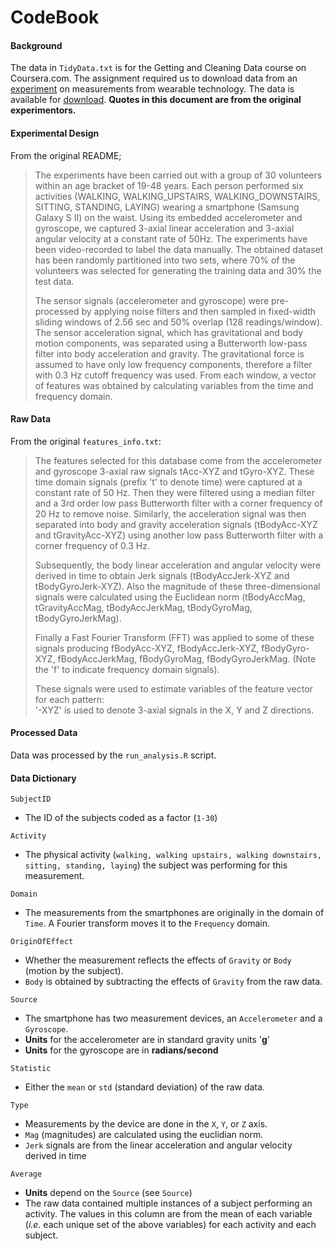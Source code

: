 CodeBook
========
#### Background
The data in `TidyData.txt` is for the Getting and Cleaning Data course on Coursera.com. The assignment required us to download data from an [experiment](http://archive.ics.uci.edu/ml/datasets/Human+Activity+Recognition+Using+Smartphones#) on measurements from wearable technology. The data is available for [download](https://d396qusza40orc.cloudfront.net/getdata%2Fprojectfiles%2FUCI%20HAR%20Dataset.zip). **Quotes in this document are from the original experimentors.**

#### Experimental Design
From the original README;
>The experiments have been carried out with a group of 30 volunteers within an age bracket of 19-48 years. Each person performed six activities (WALKING, WALKING_UPSTAIRS, WALKING_DOWNSTAIRS, SITTING, STANDING, LAYING) wearing a smartphone (Samsung Galaxy S II) on the waist. Using its embedded accelerometer and gyroscope, we captured 3-axial linear acceleration and 3-axial angular velocity at a constant rate of 50Hz. The experiments have been video-recorded to label the data manually. The obtained dataset has been randomly partitioned into two sets, where 70% of the volunteers was selected for generating the training data and 30% the test data. 
>
>The sensor signals (accelerometer and gyroscope) were pre-processed by applying noise filters and then sampled in fixed-width sliding windows of 2.56 sec and 50% overlap (128 readings/window). The sensor acceleration signal, which has gravitational and body motion components, was separated using a Butterworth low-pass filter into body acceleration and gravity. The gravitational force is assumed to have only low frequency components, therefore a filter with 0.3 Hz cutoff frequency was used. From each window, a vector of features was obtained by calculating variables from the time and frequency domain. 

#### Raw Data
From the original `features_info.txt`:
>The features selected for this database come from the accelerometer and gyroscope 3-axial raw signals tAcc-XYZ and tGyro-XYZ. These time domain signals (prefix 't' to denote time) were captured at a constant rate of 50 Hz. Then they were filtered using a median filter and a 3rd order low pass Butterworth filter with a corner frequency of 20 Hz to remove noise. Similarly, the acceleration signal was then separated into body and gravity acceleration signals (tBodyAcc-XYZ and tGravityAcc-XYZ) using another low pass Butterworth filter with a corner frequency of 0.3 Hz. 
>
>Subsequently, the body linear acceleration and angular velocity were derived in time to obtain Jerk signals (tBodyAccJerk-XYZ and tBodyGyroJerk-XYZ). Also the magnitude of these three-dimensional signals were calculated using the Euclidean norm (tBodyAccMag, tGravityAccMag, tBodyAccJerkMag, tBodyGyroMag, tBodyGyroJerkMag). 
>
>Finally a Fast Fourier Transform (FFT) was applied to some of these signals producing fBodyAcc-XYZ, fBodyAccJerk-XYZ, fBodyGyro-XYZ, fBodyAccJerkMag, fBodyGyroMag, fBodyGyroJerkMag. (Note the 'f' to indicate frequency domain signals). 
>
>These signals were used to estimate variables of the feature vector for each pattern:  
'-XYZ' is used to denote 3-axial signals in the X, Y and Z directions.

#### Processed Data
Data was processed by the `run_analysis.R` script.

#### Data Dictionary
`SubjectID`
* The ID of the subjects coded as a factor (`1-30`)

`Activity`
* The physical activity (`walking, walking upstairs, walking downstairs, sitting, standing, laying`) the subject was performing for this measurement. 

`Domain`
* The measurements from the smartphones are originally in the domain of `Time`. A Fourier transform moves it to the `Frequency` domain.

`OriginOfEffect`
* Whether the measurement reflects the effects of `Gravity` or `Body` (motion by the subject).
* `Body` is obtained by subtracting the effects of `Gravity` from the raw data.

`Source`
* The smartphone has two measurement devices, an `Accelerometer` and a `Gyroscope`.
* **Units** for the accelerometer are in standard gravity units '**g**'
* **Units** for the gyroscope are in **radians/second**

`Statistic`
* Either the `mean` or `std` (standard deviation) of the raw data.

`Type`
* Measurements by the device are done in the `X`, `Y`, or `Z` axis.
* `Mag` (magnitudes) are calculated using the euclidian norm.
* `Jerk` signals are from the linear acceleration and angular velocity derived in time

`Average`
* **Units** depend on the `Source` (see `Source`)
* The raw data contained multiple instances of a subject performing an activity. The values in this column are from the mean of each variable (*i.e.* each unique set of the above variables) for each activity and each subject.
